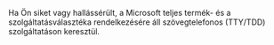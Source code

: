 Ha Ön siket vagy hallássérült, a Microsoft teljes termék- és a szolgáltatásválasztéka rendelkezésére áll szövegtelefonos (TTY/TDD) szolgáltatáson keresztül.

<!--HONumber=Jun16_HO4-->


